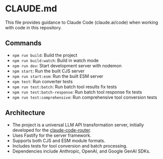 # CLAUDE.md

This file provides guidance to Claude Code (claude.ai/code) when working with code in this repository.

## Commands
- `npm run build`: Build the project
- `npm run build:watch`: Build in watch mode
- `npm run dev`: Start development server with nodemon
- `npm start`: Run the built CJS server
- `npm run start:esm`: Run the built ESM server
- `npm test`: Run converter tests
- `npm run test:batch`: Run batch tool results fix tests
- `npm run test:batch-response`: Run batch tool response fix tests
- `npm run test:comprehensive`: Run comprehensive tool conversion tests

## Architecture
- The project is a universal LLM API transformation server, initially developed for the [claude-code-router](https://github.com/musistudio/claude-code-router).
- Uses Fastify for the server framework.
- Supports both CJS and ESM module formats.
- Includes tests for tool conversion and batch processing.
- Dependencies include Anthropic, OpenAI, and Google GenAI SDKs.
